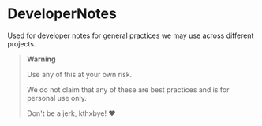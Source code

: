 # DeveloperNotes

Used for developer notes for general practices we may use across different projects.

> **Warning**
> 
> Use any of this at your own risk.
> 
> We do not claim that any of these are best practices and is for personal use only.
> 
> Don't be a jerk, kthxbye! ♥